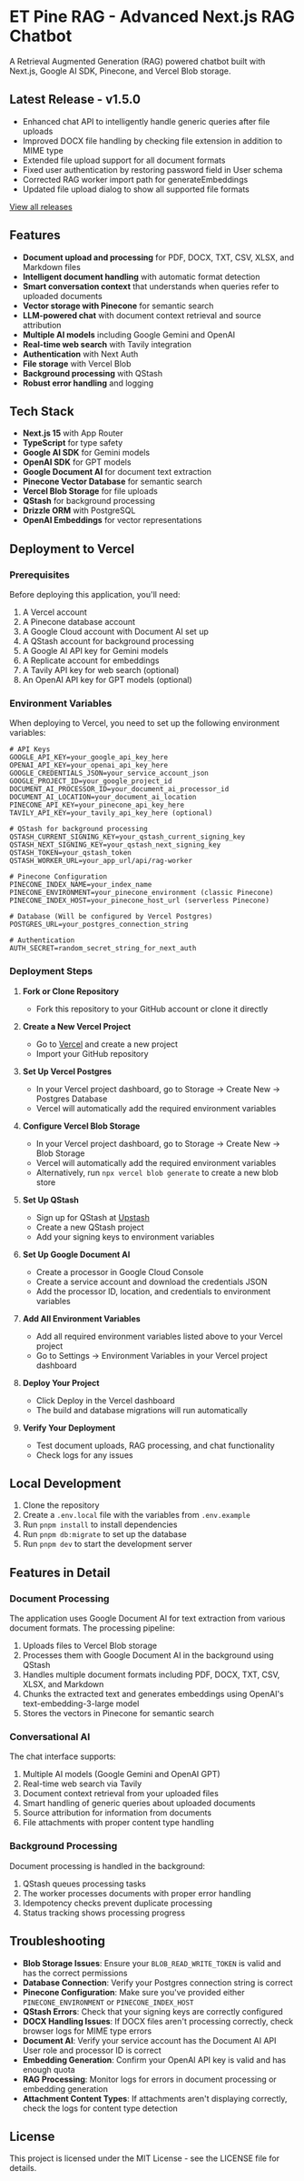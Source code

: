 # ET Pine RAG - Advanced Next.js RAG Chatbot

A Retrieval Augmented Generation (RAG) powered chatbot built with Next.js, Google AI SDK, Pinecone, and Vercel Blob storage.

## Latest Release - v1.5.0

* Enhanced chat API to intelligently handle generic queries after file uploads
* Improved DOCX file handling by checking file extension in addition to MIME type
* Extended file upload support for all document formats
* Fixed user authentication by restoring password field in User schema
* Corrected RAG worker import path for generateEmbeddings
* Updated file upload dialog to show all supported file formats

[View all releases](https://github.com/quibitai/ET_Pine_RAG/releases)

## Features

- **Document upload and processing** for PDF, DOCX, TXT, CSV, XLSX, and Markdown files
- **Intelligent document handling** with automatic format detection
- **Smart conversation context** that understands when queries refer to uploaded documents
- **Vector storage with Pinecone** for semantic search
- **LLM-powered chat** with document context retrieval and source attribution
- **Multiple AI models** including Google Gemini and OpenAI
- **Real-time web search** with Tavily integration
- **Authentication** with Next Auth
- **File storage** with Vercel Blob
- **Background processing** with QStash
- **Robust error handling** and logging

## Tech Stack

- **Next.js 15** with App Router
- **TypeScript** for type safety
- **Google AI SDK** for Gemini models
- **OpenAI SDK** for GPT models
- **Google Document AI** for document text extraction
- **Pinecone Vector Database** for semantic search
- **Vercel Blob Storage** for file uploads
- **QStash** for background processing
- **Drizzle ORM** with PostgreSQL
- **OpenAI Embeddings** for vector representations

## Deployment to Vercel

### Prerequisites

Before deploying this application, you'll need:

1. A Vercel account
2. A Pinecone database account
3. A Google Cloud account with Document AI set up
4. A QStash account for background processing
5. A Google AI API key for Gemini models
6. A Replicate account for embeddings
7. A Tavily API key for web search (optional)
8. An OpenAI API key for GPT models (optional)

### Environment Variables

When deploying to Vercel, you need to set up the following environment variables:

```
# API Keys
GOOGLE_API_KEY=your_google_api_key_here
OPENAI_API_KEY=your_openai_api_key_here
GOOGLE_CREDENTIALS_JSON=your_service_account_json
GOOGLE_PROJECT_ID=your_google_project_id
DOCUMENT_AI_PROCESSOR_ID=your_document_ai_processor_id
DOCUMENT_AI_LOCATION=your_document_ai_location
PINECONE_API_KEY=your_pinecone_api_key_here
TAVILY_API_KEY=your_tavily_api_key_here (optional)

# QStash for background processing
QSTASH_CURRENT_SIGNING_KEY=your_qstash_current_signing_key
QSTASH_NEXT_SIGNING_KEY=your_qstash_next_signing_key
QSTASH_TOKEN=your_qstash_token
QSTASH_WORKER_URL=your_app_url/api/rag-worker

# Pinecone Configuration
PINECONE_INDEX_NAME=your_index_name
PINECONE_ENVIRONMENT=your_pinecone_environment (classic Pinecone)
PINECONE_INDEX_HOST=your_pinecone_host_url (serverless Pinecone)

# Database (Will be configured by Vercel Postgres)
POSTGRES_URL=your_postgres_connection_string

# Authentication
AUTH_SECRET=random_secret_string_for_next_auth
```

### Deployment Steps

1. **Fork or Clone Repository**
   - Fork this repository to your GitHub account or clone it directly

2. **Create a New Vercel Project**
   - Go to [Vercel](https://vercel.com/) and create a new project
   - Import your GitHub repository

3. **Set Up Vercel Postgres**
   - In your Vercel project dashboard, go to Storage → Create New → Postgres Database
   - Vercel will automatically add the required environment variables

4. **Configure Vercel Blob Storage**
   - In your Vercel project dashboard, go to Storage → Create New → Blob Storage
   - Vercel will automatically add the required environment variables
   - Alternatively, run `npx vercel blob generate` to create a new blob store

5. **Set Up QStash**
   - Sign up for QStash at [Upstash](https://upstash.com/)
   - Create a new QStash project
   - Add your signing keys to environment variables

6. **Set Up Google Document AI**
   - Create a processor in Google Cloud Console
   - Create a service account and download the credentials JSON
   - Add the processor ID, location, and credentials to environment variables

7. **Add All Environment Variables**
   - Add all required environment variables listed above to your Vercel project
   - Go to Settings → Environment Variables in your Vercel project dashboard

8. **Deploy Your Project**
   - Click Deploy in the Vercel dashboard
   - The build and database migrations will run automatically

9. **Verify Your Deployment**
   - Test document uploads, RAG processing, and chat functionality
   - Check logs for any issues

## Local Development

1. Clone the repository
2. Create a `.env.local` file with the variables from `.env.example`
3. Run `pnpm install` to install dependencies
4. Run `pnpm db:migrate` to set up the database
5. Run `pnpm dev` to start the development server

## Features in Detail

### Document Processing

The application uses Google Document AI for text extraction from various document formats. The processing pipeline:

1. Uploads files to Vercel Blob storage
2. Processes them with Google Document AI in the background using QStash
3. Handles multiple document formats including PDF, DOCX, TXT, CSV, XLSX, and Markdown
4. Chunks the extracted text and generates embeddings using OpenAI's text-embedding-3-large model
5. Stores the vectors in Pinecone for semantic search

### Conversational AI

The chat interface supports:

1. Multiple AI models (Google Gemini and OpenAI GPT)
2. Real-time web search via Tavily
3. Document context retrieval from your uploaded files
4. Smart handling of generic queries about uploaded documents
5. Source attribution for information from documents
6. File attachments with proper content type handling

### Background Processing

Document processing is handled in the background:

1. QStash queues processing tasks
2. The worker processes documents with proper error handling
3. Idempotency checks prevent duplicate processing
4. Status tracking shows processing progress

## Troubleshooting

- **Blob Storage Issues**: Ensure your `BLOB_READ_WRITE_TOKEN` is valid and has the correct permissions
- **Database Connection**: Verify your Postgres connection string is correct
- **Pinecone Configuration**: Make sure you've provided either `PINECONE_ENVIRONMENT` or `PINECONE_INDEX_HOST`
- **QStash Errors**: Check that your signing keys are correctly configured
- **DOCX Handling Issues**: If DOCX files aren't processing correctly, check browser logs for MIME type errors
- **Document AI**: Verify your service account has the Document AI API User role and processor ID is correct
- **Embedding Generation**: Confirm your OpenAI API key is valid and has enough quota
- **RAG Processing**: Monitor logs for errors in document processing or embedding generation
- **Attachment Content Types**: If attachments aren't displaying correctly, check the logs for content type detection

## License

This project is licensed under the MIT License - see the LICENSE file for details.
